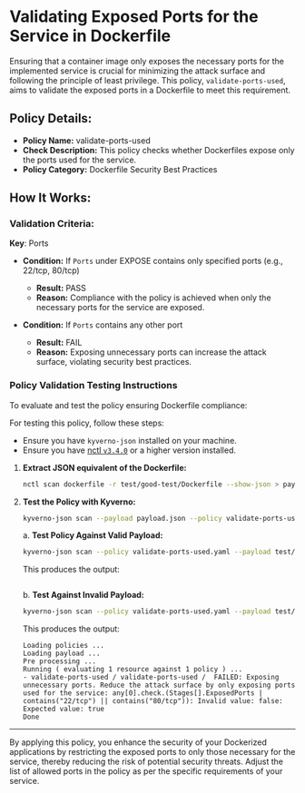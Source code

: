 # Validating Exposed Ports for the Service in Dockerfile

Ensuring that a container image only exposes the necessary ports for the implemented service is crucial for minimizing the attack surface and following the principle of least privilege. This policy, `validate-ports-used`, aims to validate the exposed ports in a Dockerfile to meet this requirement.

## Policy Details:

- **Policy Name:** validate-ports-used
- **Check Description:** This policy checks whether Dockerfiles expose only the ports used for the service.
- **Policy Category:** Dockerfile Security Best Practices

## How It Works:

### Validation Criteria:

**Key**: Ports

- **Condition:** If `Ports` under EXPOSE contains only specified ports (e.g., 22/tcp, 80/tcp)
  - **Result:** PASS
  - **Reason:** Compliance with the policy is achieved when only the necessary ports for the service are exposed.

- **Condition:** If `Ports` contains any other port
  - **Result:** FAIL
  - **Reason:** Exposing unnecessary ports can increase the attack surface, violating security best practices.

### Policy Validation Testing Instructions

To evaluate and test the policy ensuring Dockerfile compliance:

For testing this policy, follow these steps:
- Ensure you have `kyverno-json` installed on your machine.
- Ensure you have [nctl `v3.4.0`](https://downloads.nirmata.io/nctl/downloads/) or a higher version installed.

1. **Extract JSON equivalent of the Dockerfile:**
    ```bash
    nctl scan dockerfile -r test/good-test/Dockerfile --show-json > payload.json
    ```

2. **Test the Policy with Kyverno:**
    ```bash
    kyverno-json scan --payload payload.json --policy validate-ports-used.yaml
    ```
    
    a. **Test Policy Against Valid Payload:**
    ```bash
    kyverno-json scan --policy validate-ports-used.yaml --payload test/good-test/good-payload.json
    ```

    This produces the output:
    ```
    
    ```

    b. **Test Against Invalid Payload:**
    ```bash
    kyverno-json scan --policy validate-ports-used.yaml --payload test/bad-test/bad-payload.json
    ```

    This produces the output:
    ```
    Loading policies ...
    Loading payload ...
    Pre processing ...
    Running ( evaluating 1 resource against 1 policy ) ...
    - validate-ports-used / validate-ports-used /  FAILED: Exposing unnecessary ports. Reduce the attack surface by only exposing ports used for the service: any[0].check.(Stages[].ExposedPorts | contains("22/tcp") || contains("80/tcp")): Invalid value: false: Expected value: true
    Done
    ```

---

By applying this policy, you enhance the security of your Dockerized applications by restricting the exposed ports to only those necessary for the service, thereby reducing the risk of potential security threats. Adjust the list of allowed ports in the policy as per the specific requirements of your service.
